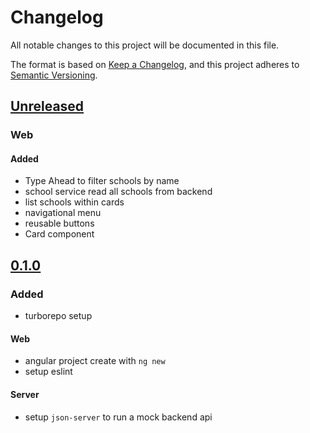 # Changelog

All notable changes to this project will be documented in this file.

The format is based on [Keep a Changelog](https://keepachangelog.com/en/1.0.0/),
and this project adheres to [Semantic Versioning](https://semver.org/spec/v2.0.0.html).

## [Unreleased]

### Web

#### Added

- Type Ahead to filter schools by name
- school service read all schools from backend
- list schools within cards
- navigational menu
- reusable buttons
- Card component

## [0.1.0]

### Added

- turborepo setup

#### Web

- angular project create with `ng new`
- setup eslint

#### Server

- setup `json-server` to run a mock backend api

[unreleased]: https://github.com/pherval/desafio-medgroup/compare/v0.1.0...HEAD
[0.1.0]: https://github.com/pherval/desafio-medgroup/releases/tag/v0.1.0
